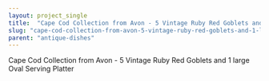 ```yaml
---
layout: project_single
title:  "Cape Cod Collection from Avon - 5 Vintage Ruby Red Goblets and 1 large Oval Serving Platter"
slug: "cape-cod-collection-from-avon-5-vintage-ruby-red-goblets-and-1-large-oval-serving-platter"
parent: "antique-dishes"
---
```

Cape Cod Collection from Avon - 5 Vintage Ruby Red Goblets and 1 large Oval Serving Platter